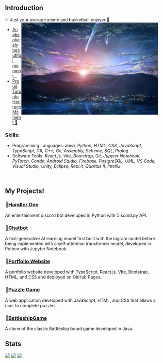 ## Introduction
✨ Just your average anime and basketball enjoyer 🏀
<img src='yourNameTown.jpg' align='right' width='450'>
<br/>
- [An absolutely beautiful moment...](https://youtu.be/dfOsUNxc2Xg)
- [Proud Toronto Heritage Moment 🦖](https://youtu.be/75iExVNvrWw)

### Skills:
- Programming Languages: <i>Java, Python, HTML, CSS, JavaScript, TypeScript, C#, C++, Go, Assembly, Scheme, SQL, Prolog</i>
- Software Tools: <i>React.js, Vite, Bootstrap, Git, Jupyter Notebook, PyTorch, Conda, Android Studio, Firebase, PostgreSQL, UML, VS Code, Visual Studio, Unity, Eclipse, Repl.it, Quartus II, IntelliJ
</i>
<br clear="right"/>

## My Projects!
### 💠[Handler One](https://github.com/3r1cZ/Handler-One)
An entertainment discord bot developed in Python with Discord.py API.
### 💠[Chatbot](https://github.com/3r1cZ/Chatbot)
A text-generative AI learning model first built with the bigram model before being implemented with a self-attention transformer model, developed in Python with Jupyter Notebook.
### 💠[Portfolio Website](https://github.com/3r1cZ/3r1cZ.github.io)
A portfolio website developed with TypeScript, React.js, Vite, Bootstrap, HTML, and CSS and deployed on GitHub Pages.
### 💠[Puzzle Game](https://github.com/3r1cZ/Puzzle-Game)
A web application developed with JavaScript, HTML, and CSS that allows a user to complete puzzles.
### 💠[BattleshipGame](https://github.com/3r1cZ/BattleshipGame)
A clone of the classic Battleship board game developed in Java.

## Stats
<p>
  <img align="top" src="https://github-readme-stats.vercel.app/api?username=3r1cZ&theme=radical" width="36%">
<img align="top" src="https://github-readme-stats.vercel.app/api/top-langs/?username=3r1cZ&theme=radical&langs_count=5" width="27%">
<img align="top" src="https://github-readme-streak-stats.herokuapp.com/?user=3r1cZ&theme=radical" width="36%">
</p>
